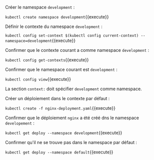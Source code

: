 Créer le namespace `development` :

`kubectl create namespace development`{{execute}}

Définir le contexte du namespace `development` :

`kubectl config set-context $(kubectl config current-context) --namespace=development`{{execute}}

Confirmer que le contexte courant a comme namespace `development` :

`kubectl config get-contexts`{{execute}}

Confirmer que le namespace courant est `development` :

`kubectl config view`{{execute}}

La section `context:` doit spécifier `development` comme namespace.

Créer un déploiement dans le contexte par défaut :

`kubectl create -f nginx-deployment.yaml`{{execute}}

Confirmer que le déploiement `nginx` a été créé dns le namespace `developement` :

`kubectl get deploy --namespace development`{{execute}}

Confirmer qu'il ne se trouve pas dans le namespace par défaut :

`kubectl get deploy --namespace default`{{execute}}
